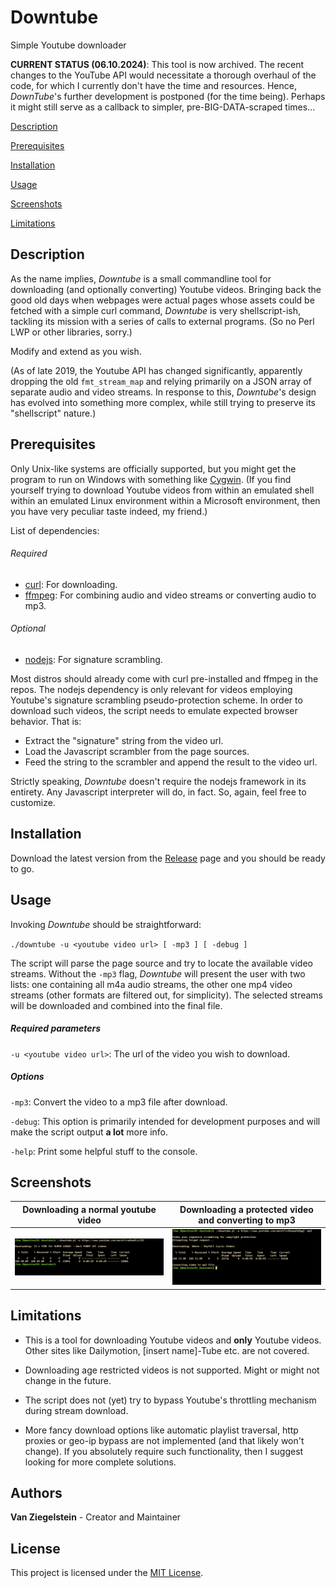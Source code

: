 # Downtube
Simple Youtube downloader

**CURRENT STATUS (06.10.2024)**: This tool is now archived. The recent changes to the YouTube API would necessitate a thorough overhaul of the code, for which I currently don't have the time and resources. Hence, *DownTube*'s further development is postponed (for the time being). Perhaps it might still serve as a callback to simpler, pre-BIG-DATA-scraped times...

[Description](#description)

[Prerequisites](#prerequisites)

[Installation](#installation)

[Usage](#usage)

[Screenshots](#screenshots)

[Limitations](#limitations)

## Description
As the name implies, *Downtube* is a small commandline tool for downloading (and optionally converting) Youtube videos. 
Bringing back the good old days when webpages were actual pages whose assets could be fetched with a simple curl command, 
*Downtube* is very shellscript-ish, tackling its mission with a series of calls to external programs. 
(So no Perl LWP or other libraries, sorry.)

Modify and extend as you wish.

(As of late 2019, the Youtube API has changed significantly, apparently dropping the old `fmt_stream_map` 
and relying primarily on a JSON array of separate audio and video streams. In response to this, *Downtube*'s
design has evolved into something more complex, while still trying to preserve its "shellscript" nature.) 

## Prerequisites
Only Unix-like systems are officially supported, but you might get the program to run on Windows with something
like [Cygwin](https://www.cygwin.com/). (If you find yourself trying to download Youtube videos from
within an emulated shell within an emulated Linux environment within a Microsoft environment, 
then you have very peculiar taste indeed, my friend.)

List of dependencies:
###### Required
* [curl](https://curl.haxx.se/): For downloading.
* [ffmpeg](https://ffmpeg.org/): For combining audio and video streams or converting audio to mp3.

###### Optional 
* [nodejs](https://nodejs.org/en/): For signature scrambling.

Most distros should already come with curl pre-installed and ffmpeg in the repos. The nodejs dependency is 
only relevant for videos employing Youtube's signature scrambling pseudo-protection scheme. 
In order to download such videos, the script needs to emulate expected browser behavior. That is:

* Extract the "signature" string from the video url.
* Load the Javascript scrambler from the page sources.
* Feed the string to the scrambler and append the result to the video url.

Strictly speaking, *Downtube* doesn't require the nodejs framework in its entirety. 
Any Javascript interpreter will do, in fact. So, again, feel free to customize.

## Installation
Download the latest version from the [Release](https://github.com/Van-Ziegelstein/Downtube/releases) page and you
should be ready to go.

## Usage
Invoking *Downtube* should be straightforward:

`./downtube -u <youtube video url> [ -mp3 ] [ -debug ]`

The script will parse the page source and try to locate the available
video streams. Without the `-mp3` flag, *Downtube* will present the user
with two lists: one containing all m4a audio streams, the other one mp4 video streams
(other formats are filtered out, for simplicity). The selected streams will be downloaded
and combined into the final file.

##### Required parameters

`-u <youtube video url>`: The url of the video you wish to download.

##### Options

`-mp3`: Convert the video to a mp3 file after download.

`-debug`: This option is primarily intended for development purposes and will make the script output **a lot** more info. 

`-help`: Print some helpful stuff to the console.

## Screenshots 

| Downloading a normal youtube video | Downloading a protected video and converting to mp3 |
| ---------------------------------- | --------------------------------------------------- |
| <img src="screenshots/down1.png">  | <img src="screenshots/down2.png">                   |

## Limitations
* This is a tool for downloading Youtube videos and **only** Youtube videos. Other sites like Dailymotion, [insert name]-Tube etc.
are not covered.

* Downloading age restricted videos is not supported. Might or might not change in the future.

* The script does not (yet) try to bypass Youtube's throttling mechanism during stream download.

* More fancy download options like automatic playlist traversal, http proxies or geo-ip bypass are not implemented (and that
likely won't change). If you absolutely require such functionality, then I suggest looking for more complete solutions. 

## Authors
**Van Ziegelstein** - Creator and Maintainer

## License
This project is licensed under the [MIT License](LICENSE).
